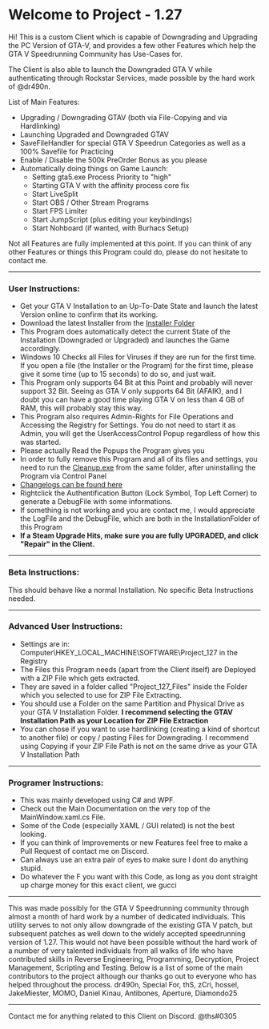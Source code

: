 # Welcome to Project - 1.27

Hi! This is a custom Client which is capable of Downgrading and Upgrading the PC Version of GTA-V, and provides a few other Features which help the GTA V Speedrunning Community has Use-Cases for.

The Client is also able to launch the Downgraded GTA V while authenticating through Rockstar Services, made possible by the hard work of @dr490n.

List of Main Features:

* Upgrading / Downgrading GTAV (both via File-Copying and via Hardlinking)
* Launching Upgraded and Downgraded GTAV
* SaveFileHandler for special GTA V Speedrun Categories as well as a 100% Savefile for Practicing
* Enable / Disable the 500k PreOrder Bonus as you please
* Automatically doing things on Game Launch:
	* Setting gta5.exe Process Priority to "high"
	* Starting GTA V with the affinity process core fix
	* Start LiveSplit
	* Start OBS / Other Stream Programs
	* Start FPS Limiter
	* Start JumpScript (plus editing your keybindings)
	* Start Nohboard (if wanted, with Burhacs Setup)

Not all Features are fully implemented at this point. If you can think of any other Features or things this Program could do, please do not hesitate to contact me.

---

### User Instructions:

* Get your GTA V Installation to an Up-To-Date State and launch the latest Version online to confirm that its working.
* Download the latest Installer from the [Installer Folder](https://github.com/TwosHusbandS/Project-127/tree/master/Installer)
* This Program does automatically detect the current State of the Installation (Downgraded or Upgraded) and launches the Game accordingly.
* Windows 10 Checks all Files for Viruses if they are run for the first time. If you open a file (the Installer or the Program) for the first time, please give it some time (up to 15 seconds) to do so, and just wait.
* This Program only supports 64 Bit at this Point and probably will never support 32 Bit. Seeing as GTA V only supports 64 Bit (AFAIK), and I doubt you can have a good time playing GTA V on less than 4 GB of RAM, this will probably stay this way.
* This Program also requires Admin-Rights for File Operations and Accessing the Registry for Settings. You do not need to start it as Admin, you will get the UserAccessControl Popup regardless of how this was started.
* Please actually Read the Popups the Program gives you
* In order to fully remove this Program and all of its files and settings, you need to run the [Cleanup.exe](https://github.com/TwosHusbandS/Project-127/raw/master/Installer/Cleanup.exe) from the same folder, after uninstalling the Program via Control Panel
* [Changelogs can be found here](https://github.com/TwosHusbandS/Project-127/tree/master/Installer/Changelogs)
* Rightclick the Authentification Button (Lock Symbol, Top Left Corner) to generate a DebugFile with some informations.
* If something is not working and you are contact me, I would appreciate the LogFile and the DebugFile, which are both in the InstallationFolder of this Program
* **If a Steam Upgrade Hits, make sure you are fully UPGRADED, and click "Repair" in the Client.**

---

### Beta Instructions:

This should behave like a normal Installation. No specific Beta Instructions needed.

---

### Advanced User Instructions:

* Settings are in: Computer\HKEY_LOCAL_MACHINE\SOFTWARE\Project_127 in the Registry
* The Files this Program needs (apart from the Client itself) are Deployed with a ZIP File which gets extracted.
* They are saved in a folder called "Project_127_Files" inside the Folder which you selected to use for ZIP File Extracting.
*  You should use a Folder on the same Partition and Physical Drive as your GTA V Installation Folder. **I recommend selecting the GTAV Installation Path as your Location for ZIP File Extraction**
* You can chose if you want to use hardlinking (creating a kind of shortcut to another file) or copy / pasting Files for Downgrading. I recommend using Copying if your ZIP File Path is not on the same drive as your GTA V Installation Path

---

### Programer Instructions:

* This was mainly developed using C# and WPF.
* Check out the Main Documentation on the very top of the MainWindow.xaml.cs File.
* Some of the Code (especially XAML / GUI related) is not the best looking.
* If you can think of Improvements or new Features feel free to make a Pull Request of contact me on Discord. 
* Can always use an extra pair of eyes to make sure I dont do anything stupid.
* Do whatever the F you want with this Code, as long as you dont straight up charge money for this exact client, we gucci

---


This was made possibly for the GTA V Speedrunning community through almost a month of hard work by a number of dedicated individuals. This utility serves to not only allow downgrade of the existing GTA V patch, but subsequent patches as well down to the widely accepted speedrunning version of 1.27. This would not have been possible without the hard work of a number of very talented individuals from all walks of life who have contributed skills in Reverse Engineering, Programming, Decryption, Project Management, Scripting and Testing. Below is a list of some of the main contributors to the project although our thanks go out to everyone who has helped throughout the process. dr490n, Special For, thS, zCri, hossel, JakeMiester, MOMO, Daniel Kinau, Antibones, Aperture, Diamondo25

----------

Contact me for anything related to this Client on Discord. @ths#0305



